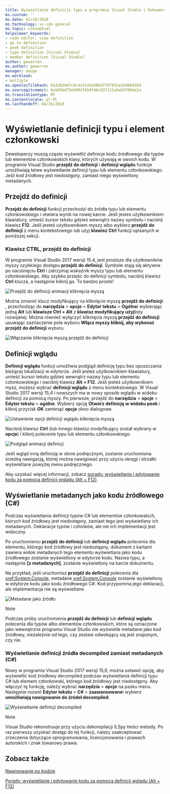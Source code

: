```yaml
---
title: Wyświetlanie definicji typu w programie Visual Studio | Dokumentacja firmy Microsoft
ms.custom: ''
ms.date: 01/10/2018
ms.technology: vs-ide-general
ms.topic: conceptual
helpviewer_keywords:
- code editor, view definition
- go to definition
- peek definition
- type definition [Visual Studio]
- member definition [Visual Studio]
author: gewarren
ms.author: gewarren
manager: douge
ms.workload:
- multiple
ms.openlocfilehash: 61428294fc9c4afa32a50b4776f03ce1e98b83b9
ms.sourcegitcommit: 6a9d5bd75e50947659fd6c837111a6a547884e2a
ms.translationtype: MT
ms.contentlocale: pl-PL
ms.lasthandoff: 04/16/2018
---
```

# <a name="view-type-and-member-definitions"></a>Wyświetlanie definicji typu i element członkowski

Deweloperzy muszą często wyświetlić definicje kodu źródłowego dla typów lub elementów członkowskich klasy, których używają w swoich kodu. W programie Visual Studio **przejdź do definicji** i **definicji wglądu** funkcje umożliwiają łatwe wyświetlanie definicji typu lub elementu członkowskiego. Jeśli kod źródłowy jest niedostępny, zamiast niego wyświetlony metadanych.

## <a name="go-to-definition"></a>Przejdź do definicji

**Przejdź do definicji** funkcji przechodzi do źródła typu lub elementu członkowskiego i otwiera wynik na nowej karcie. Jeśli jesteś użytkownikiem klawiatury, umieść kursor tekstu gdzieś wewnątrz nazwy symbolu i naciśnij klawisz **F12**. Jeśli jesteś użytkownikiem myszy albo wybierz **przejdź do definicji** z menu kontekstowego lub użyj **klawisz Ctrl** funkcji opisanych w poniższej sekcji.

### <a name="ctrl-click-go-to-definition"></a>Klawisz CTRL, przejdź do definicji

W programie Visual Studio 2017 wersji 15.4, jest prostsze dla użytkowników myszy szybkiego dostępu **przejdź do definicji**. Symbole stają się aktywne po naciśnięciu **Ctrl** i zatrzymaj wskaźnik myszy typu lub elementu członkowskiego. Aby szybko przejść do definicji symbolu, naciśnij klawisz **Ctrl** klucza, a następnie kliknij go. To bardzo proste!

![Przejdź do definicji animacji kliknięcia myszą](../ide/media/click_gotodef.gif)

Można zmienić klucz modyfikujący na kliknięcie myszą **przejdź do definicji** , przechodząc do **narzędzia** > **opcje** > **Edytor tekstu**   >  **Ogólne**i wybierając jedną **Alt** lub **klawisze Ctrl + Alt** z **klawisz modyfikujący użyj**listy rozwijanej. Można również wyłączyć kliknięcia myszą **przejdź do definicji** usuwając zaznaczenie pola wyboru **Włącz myszy kliknij, aby wykonać przejdź do definicji** wyboru.

![Włączanie kliknięcia myszą przejdź do definicji](../ide/media/editor_options_mouse_click_gotodef.png)

## <a name="peek-definition"></a>Definicji wglądu

**Definicji wglądu** funkcji umożliwia podgląd definicję typu bez opuszczania bieżącej lokalizacji w edytorze. Jeśli jesteś użytkownikiem klawiatury, umieść kursor tekstu gdzieś wewnątrz nazwy typu lub elementu członkowskiego i naciśnij klawisz **Alt + F12**. Jeśli jesteś użytkownikiem mysz, możesz wybrać **definicji wglądu** z menu kontekstowego. W Visual Studio 2017 wersji 15,4 i nowszych ma w nowy sposób wglądu w widoku definicji za pomocą myszy. Po pierwsze, przejdź do **narzędzia** > **opcje** > **Edytor tekstu** > **ogólne**. Wybierz opcję **Otwórz definicję w widoku peek** i kliknij przycisk **OK** zamknąć **opcje** okno dialogowe.

![Ustawienie opcji definicji wglądu kliknięcia myszą](../ide/media/editor_options_peek_view.png)

Naciśnij klawisz **Ctrl** (lub innego klawisz modyfikujący został wybrany w **opcje**) i kliknij polecenie typu lub elementu członkowskiego.

![Podgląd animacji definicji](../ide/media/peek_definition.gif)

Jeśli wgląd inną definicję w oknie podręcznym, zostanie uruchomiona ścieżką nawigacją, której można nawigować przy użyciu okręgi i strzałki wyświetlane powyżej menu podręcznego.

Aby uzyskać więcej informacji, zobacz [porady: wyświetlanie i edytowanie kodu za pomocą definicji wglądu (Alt + F12)](how-to-view-and-edit-code-by-using-peek-definition-alt-plus-f12.md).

## <a name="view-metadata-as-source-code-c"></a>Wyświetlanie metadanych jako kodu źródłowego (C#)

Podczas wyświetlania definicji typów C# lub elementów członkowskich, których kod źródłowy jest niedostępny, zamiast tego jest wyświetlany ich metadanych. Deklaracje typów i członków, ale nie ich implementacji jest widoczny.

Po uruchomieniu **przejdź do definicji** lub **definicji wglądu** polecenia dla elementu, którego kod źródłowy jest niedostępny, dokument z kartami zawiera widok metadanych tego elementu wyświetlana jako kodu źródłowego zostanie wyświetlony w edytorze kodu. Nazwa typu, a następnie **[z metadanych]**, zostanie wyświetlony na karcie dokumentu.

Na przykład, jeśli uruchomisz **przejdź do definicji** polecenia dla <xref:System.Console>, metadane <xref:System.Console> zostanie wyświetlony w edytorze kodu jako kodu źródłowego C#. Kod przypomina jego deklaracji, ale implementacja nie są wyświetlane.

![Metadane jako źródło](../ide/media/metadatasource.png "MetadataSource")

> [!NOTE]
> Podczas próby uruchomienia **przejdź do definicji** lub **definicji wglądu** polecenia dla typów albo elementów członkowskich, które są oznaczone jako wewnętrzne programu Visual Studio nie wyświetla metadane jako kod źródłowy, niezależnie od tego, czy zestaw odwołujący się jest znajomym, czy nie.

### <a name="view-decompiled-source-definitions-instead-of-metadata-c"></a>Wyświetlanie definicji źródła decompiled zamiast metadanych (C#)

Nowy w programie Visual Studio 2017 wersji 15,6, można ustawić opcję, aby wyświetlić kod źródłowy decompiled podczas wyświetlania definicji typu C# lub element członkowski, którego kod źródłowy jest niedostępny. Aby włączyć tę funkcję, należy wybrać **narzędzia** > **opcje** na pasku menu. Następnie rozwiń **Edytor tekstu** > **C#** > **zaawansowane**i wybierz **umożliwiają nawigowanie do źródeł decompiled**.

![Wyświetlanie definicji decompiled](media/go-to-definition-decompiled-sources.png)

> [!NOTE]
> Visual Studio rekonstruuje przy użyciu dekompilacji ILSpy treści metody. Po raz pierwszy uzyskać dostęp do tej funkcji, należy zaakceptować zrzeczenia dotyczące oprogramowania, licencjonowania i prawach autorskich i znak towarowy prawa.

## <a name="see-also"></a>Zobacz także

[Nawigowanie po kodzie](../ide/navigating-code.md)

[Porady: wyświetlanie i edytowanie kodu za pomocą definicji wglądu (Alt + F12)](how-to-view-and-edit-code-by-using-peek-definition-alt-plus-f12.md)
